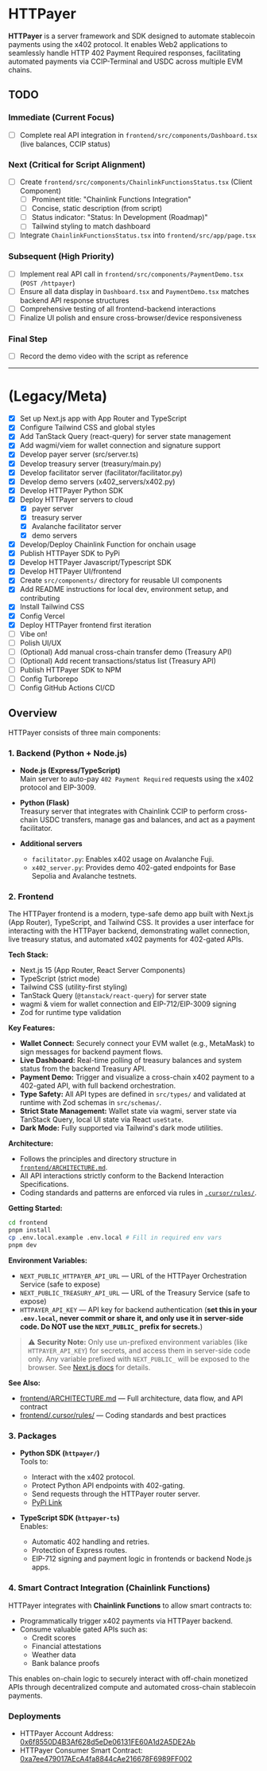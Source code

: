 # HTTPayer

**HTTPayer** is a server framework and SDK designed to automate stablecoin
payments using the x402 protocol. It enables Web2 applications to seamlessly
handle HTTP 402 Payment Required responses, facilitating automated payments via
CCIP-Terminal and USDC across multiple EVM chains.

## TODO

### Immediate (Current Focus)

- [ ] Complete real API integration in `frontend/src/components/Dashboard.tsx`
      (live balances, CCIP status)

### Next (Critical for Script Alignment)

- [ ] Create `frontend/src/components/ChainlinkFunctionsStatus.tsx` (Client
      Component)
  - [ ] Prominent title: "Chainlink Functions Integration"
  - [ ] Concise, static description (from script)
  - [ ] Status indicator: "Status: In Development (Roadmap)"
  - [ ] Tailwind styling to match dashboard
- [ ] Integrate `ChainlinkFunctionsStatus.tsx` into `frontend/src/app/page.tsx`

### Subsequent (High Priority)

- [ ] Implement real API call in `frontend/src/components/PaymentDemo.tsx`
      (`POST /httpayer`)
- [ ] Ensure all data display in `Dashboard.tsx` and `PaymentDemo.tsx` matches
      backend API response structures
- [ ] Comprehensive testing of all frontend-backend interactions
- [ ] Finalize UI polish and ensure cross-browser/device responsiveness

### Final Step

- [ ] Record the demo video with the script as reference

---

# (Legacy/Meta)

- [x] Set up Next.js app with App Router and TypeScript
- [x] Configure Tailwind CSS and global styles
- [x] Add TanStack Query (react-query) for server state management
- [x] Add wagmi/viem for wallet connection and signature support
- [x] Develop payer server (src/server.ts)
- [x] Develop treasury server (treasury/main.py)
- [x] Develop facilitator server (facilitator/facilitator.py)
- [x] Develop demo servers (x402_servers/x402.py)
- [x] Develop HTTPayer Python SDK
- [x] Deploy HTTPayer servers to cloud
  - [x] payer server
  - [x] treasury server
  - [x] Avalanche facilitator server
  - [x] demo servers
- [x] Develop/Deploy Chainlink Function for onchain usage
- [x] Publish HTTPayer SDK to PyPi
- [x] Develop HTTPayer Javascript/Typescript SDK
- [x] Develop HTTPayer UI/frontend
- [x] Create `src/components/` directory for reusable UI components
- [x] Add README instructions for local dev, environment setup, and contributing
- [x] Install Tailwind CSS
- [x] Config Vercel
- [x] Deploy HTTPayer frontend first iteration
- [ ] Vibe on!
- [ ] Polish UI/UX
- [ ] (Optional) Add manual cross-chain transfer demo (Treasury API)
- [ ] (Optional) Add recent transactions/status list (Treasury API)
- [ ] Publish HTTPayer SDK to NPM
- [ ] Config Turborepo
- [ ] Config GitHub Actions CI/CD

## Overview

HTTPayer consists of three main components:

### 1. Backend (Python + Node.js)

- **Node.js (Express/TypeScript)**\
  Main server to auto-pay `402 Payment Required` requests using the x402
  protocol and EIP-3009.

- **Python (Flask)**\
  Treasury server that integrates with Chainlink CCIP to perform cross-chain
  USDC transfers, manage gas and balances, and act as a payment facilitator.

- **Additional servers**
  - `facilitator.py`: Enables x402 usage on Avalanche Fuji.
  - `x402_server.py`: Provides demo 402-gated endpoints for Base Sepolia and
    Avalanche testnets.

### 2. Frontend

The HTTPayer frontend is a modern, type-safe demo app built with Next.js (App
Router), TypeScript, and Tailwind CSS. It provides a user interface for
interacting with the HTTPayer backend, demonstrating wallet connection, live
treasury status, and automated x402 payments for 402-gated APIs.

**Tech Stack:**

- Next.js 15 (App Router, React Server Components)
- TypeScript (strict mode)
- Tailwind CSS (utility-first styling)
- TanStack Query (`@tanstack/react-query`) for server state
- wagmi & viem for wallet connection and EIP-712/EIP-3009 signing
- Zod for runtime type validation

**Key Features:**

- **Wallet Connect:** Securely connect your EVM wallet (e.g., MetaMask) to sign
  messages for backend payment flows.
- **Live Dashboard:** Real-time polling of treasury balances and system status
  from the backend Treasury API.
- **Payment Demo:** Trigger and visualize a cross-chain x402 payment to a
  402-gated API, with full backend orchestration.
- **Type Safety:** All API types are defined in `src/types/` and validated at
  runtime with Zod schemas in `src/schemas/`.
- **Strict State Management:** Wallet state via wagmi, server state via TanStack
  Query, local UI state via React `useState`.
- **Dark Mode:** Fully supported via Tailwind's dark mode utilities.

**Architecture:**

- Follows the principles and directory structure in
  [`frontend/ARCHITECTURE.md`](frontend/ARCHITECTURE.md).
- All API interactions strictly conform to the Backend Interaction
  Specifications.
- Coding standards and patterns are enforced via rules in
  [`.cursor/rules/`](frontend/.cursor/rules/).

**Getting Started:**

```bash
cd frontend
pnpm install
cp .env.local.example .env.local # Fill in required env vars
pnpm dev
```

**Environment Variables:**

- `NEXT_PUBLIC_HTTPAYER_API_URL` — URL of the HTTPayer Orchestration Service
  (safe to expose)
- `NEXT_PUBLIC_TREASURY_API_URL` — URL of the Treasury Service (safe to expose)
- `HTTPAYER_API_KEY` — API key for backend authentication (**set this in your
  `.env.local`, never commit or share it, and only use it in server-side code.
  Do NOT use the `NEXT_PUBLIC_` prefix for secrets.**)

> ⚠️ **Security Note:** Only use un-prefixed environment variables (like
> `HTTPAYER_API_KEY`) for secrets, and access them in server-side code only. Any
> variable prefixed with `NEXT_PUBLIC_` will be exposed to the browser. See
> [Next.js docs](https://nextjs.org/docs/app/guides/environment-variables) for
> details.

**See Also:**

- [frontend/ARCHITECTURE.md](frontend/ARCHITECTURE.md) — Full architecture, data
  flow, and API contract
- [frontend/.cursor/rules/](frontend/.cursor/rules/) — Coding standards and best
  practices

### 3. Packages

- **Python SDK (`httpayer/`)**\
  Tools to:

  - Interact with the x402 protocol.
  - Protect Python API endpoints with 402-gating.
  - Send requests through the HTTPayer router server.
  - [PyPi Link](https://pypi.org/project/httpayer/)

- **TypeScript SDK (`httpayer-ts`)**\
  Enables:
  - Automatic 402 handling and retries.
  - Protection of Express routes.
  - EIP-712 signing and payment logic in frontends or backend Node.js apps.

### 4. Smart Contract Integration (Chainlink Functions)

HTTPayer integrates with **Chainlink Functions** to allow smart contracts to:

- Programmatically trigger x402 payments via HTTPayer backend.
- Consume valuable gated APIs such as:
  - Credit scores
  - Financial attestations
  - Weather data
  - Bank balance proofs

This enables on-chain logic to securely interact with off-chain monetized APIs
through decentralized compute and automated cross-chain stablecoin payments.

### Deployments

- HTTPayer Account Address:
  [0x6f8550D4B3Af628d5eDe06131FE60A1d2A5DE2Ab](https://sepolia.basescan.org/address/0x6f8550D4B3Af628d5eDe06131FE60A1d2A5DE2Ab)
- HTTPayer Consumer Smart Contract:
  [0xa7ee479017AEcA4fa8844cAe216678F6989FF002](https://sepolia.basescan.org/address/0x338937Ab9453eA2381c49C8b64E2dD2830915793)
